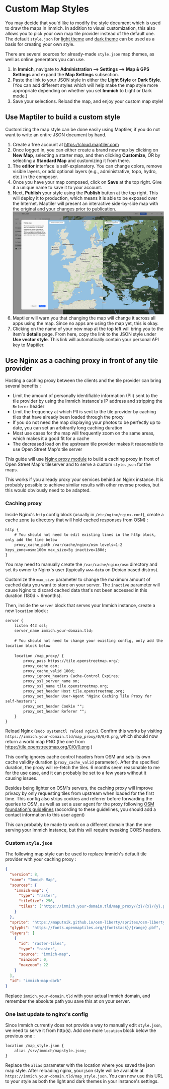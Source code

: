 # Custom Map Styles

You may decide that you'd like to modify the style document which is used to
draw the maps in Immich. In addition to visual customization, this also allows
you to pick your own map tile provider instead of the default one. The default
`style.json` for [light theme](https://github.com/immich-app/immich/tree/main/server/resources/style-light.json)
and [dark theme](https://github.com/immich-app/immich/blob/main/server/resources/style-dark.json)
can be used as a basis for creating your own style.

There are several sources for already-made `style.json` map themes, as well as
online generators you can use.

1. In **Immich**, navigate to **Administration --> Settings --> Map & GPS Settings** and expand the **Map Settings** subsection.
2. Paste the link to your JSON style in either the **Light Style** or **Dark Style**. (You can add different styles which will help make the map style more appropriate depending on whether you set **Immich** to Light or Dark mode.)
3. Save your selections. Reload the map, and enjoy your custom map style!

## Use Maptiler to build a custom style

Customizing the map style can be done easily using Maptiler, if you do not want to write an entire JSON document by hand.

1. Create a free account at https://cloud.maptiler.com
2. Once logged in, you can either create a brand new map by clicking on **New Map**, selecting a starter map, and then clicking **Customize**, OR by selecting a **Standard Map** and customizing it from there.
3. The **editor** interface is self-explanatory. You can change colors, remove visible layers, or add optional layers (e.g., administrative, topo, hydro, etc.) in the composer.
4. Once you have your map composed, click on **Save** at the top right. Give it a unique name to save it to your account.
5. Next, **Publish** your style using the **Publish** button at the top right. This will deploy it to production, which means it is able to be exposed over the Internet. Maptiler will present an interactive side-by-side map with the original and your changes prior to publication.<br/>![Maptiler Publication Settings](img/immich_map_styles_publish.png)
6. Maptiler will warn you that changing the map will change it across all apps using the map. Since no apps are using the map yet, this is okay.
7. Clicking on the name of your new map at the top left will bring you to the item's **details** page. From here, copy the link to the JSON style under **Use vector style**. This link will automatically contain your personal API key to Maptiler.

## Use Nginx as a caching proxy in front of any tile provider

Hosting a caching proxy between the clients and the tile provider can bring
several benefits :

- Limit the amount of personally identifiable information (PII) sent to the tile
  provider by using the Immich instance's IP address and stripping the
  `Referer` header
- Limit the frequency at which PII is sent to the tile provider by caching tiles
  that have already been loaded through the proxy
- If you do not need the map displaying your photos to be perfectly up to date,
  you can set an arbitrarily long caching duration
- Most use cases for the map will frequently zoom on the same areas, which makes
  it a good fit for a cache
- The decreased load on the upstream tile provider makes it reasonable to use Open
  Street Map's tile server

This guide will use [Nginx proxy module](https://nginx.org/en/docs/http/ngx_http_proxy_module.html)
to build a caching proxy in front of Open Street Map's tileserver and to serve a custom
`style.json` for the maps.

This works if you already proxy your services behind an Nginx instance.
It is probably possible to achieve similar results with other reverse proxies,
but this would obviously need to be adapted.

### Caching proxy

Inside Nginx's `http` config block (usually in `/etc/nginx/nginx.conf`), create
a cache zone (a directory that will hold cached responses from OSM) :

```nginx
http {
    # You should not need to edit existing lines in the http block, only add the line below
    proxy_cache_path /var/cache/nginx/osm levels=1:2 keys_zone=osm:100m max_size=5g inactive=180d;
}
```

You may need to manually create the `/var/cache/nginx/osm` directory and set its
owner to Nginx's user (typically `www-data` on Debian based distros).

Customize the `max_size` parameter to change the maximum amount of cached data
you want to store on your server. The `inactive` parameter will cause Nginx to
discard cached data that's not been accessed in this duration (180d ~ 6months).

Then, inside the `server` block that serves your Immich instance, create a new
`location` block :

```nginx
server {
    listen 443 ssl;
    server_name immich.your-domain.tld;

    # You should not need to change your existing config, only add the location block below

    location /map_proxy/ {
        proxy_pass https://tile.openstreetmap.org/;
        proxy_cache osm;
        proxy_cache_valid 180d;
        proxy_ignore_headers Cache-Control Expires;
        proxy_ssl_server_name on;
        proxy_ssl_name tile.openstreetmap.org;
        proxy_set_header Host tile.openstreetmap.org;
        proxy_set_header User-Agent "Nginx Caching Tile Proxy for self-hosters";
        proxy_set_header Cookie "";
        proxy_set_header Referer "";
    }
}
```

Reload Nginx (`sudo systemctl reload nginx`). Confirm this works by visiting
`https://immich.your-domain.tld/map_proxy/0/0/0.png`, which should now return a
world map PNG (the one from https://tile.openstreetmap.org/0/0/0.png )

This config ignores cache control headers from OSM and sets its own cache
validity duration (`proxy_cache_valid` parameter). After the specified duration,
the proxy will re-fetch the tiles. 6 months seem reasonable to me for the use
case, and it can probably be set to a few years without it causing issues.

Besides being lighter on OSM's servers, the caching proxy will improve privacy
by only requesting tiles from upstream when loaded for the first time. This
config also strips cookies and referrer before forwarding the queries to OSM, as
well as set a user agent for the proxy following [OSM foundation's
guidelines](https://operations.osmfoundation.org/policies/tiles/) (according to
these guidelines, you should add a contact information to this user agent)

This can probably be made to work on a different domain than the one serving
your Immich instance, but this will require tweaking CORS headers.

### Custom `style.json`

The following map style can be used to replace Immich's default tile provider
with your caching proxy :

```json
{
  "version": 8,
  "name": "Immich Map",
  "sources": {
    "immich-map": {
      "type": "raster",
      "tileSize": 256,
      "tiles": ["https://immich.your-domain.tld/map_proxy/{z}/{x}/{y}.png"]
    }
  },
  "sprite": "https://maputnik.github.io/osm-liberty/sprites/osm-liberty",
  "glyphs": "https://fonts.openmaptiles.org/{fontstack}/{range}.pbf",
  "layers": [
    {
      "id": "raster-tiles",
      "type": "raster",
      "source": "immich-map",
      "minzoom": 0,
      "maxzoom": 22
    }
  ],
  "id": "immich-map-dark"
}
```

Replace `immich.your-domain.tld` with your actual Immich domain, and remember
the absolute path you save this at on your server.

### One last update to nginx's config

Since Immich currently does not provide a way to manually edit `style.json`, we
need to serve it from http(s). Add one more `location` block below the previous
one :

```nginx
location /map_style.json {
    alias /srv/immich/mapstyle.json;
}
```

Replace the `alias` parameter with the location where you saved the json
map style. After reloading nginx, your json style will be available at
`https://immich.your-domain.tld/map_style.json`. You can now use this URL to
your style as both the light and dark themes in your instance's settings.
